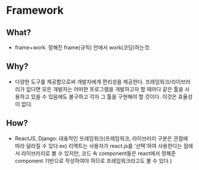 ---
---

# Framework

## What?

-   frame+work. 정해진 frame(규칙) 안에서 work(코딩)하는것.

## Why?

-   다양한 도구를 제공함으로써 개발자에게 편리성을 제공한다. 프레임워크/라이브러리가 없다면 모든 개발자는 어떠한 프로그램을 개발하고자 할 때마다 같은 툴을 사용하고 있을 수 있음에도 불구하고 각자 그 툴을 구현해야 할 것이다. 이것은 효율성이 없다.

## How?

-   ReactJS, Django: 대표적인 프레임워크(프레임워크, 라이브러리 구분은 관점에 따라 달라질 수 있다.ex) 리액트는 사용자가 react.js를 '선택'하여 사용한다는 점에서 라이브러리로 볼 수 있지만, 코드 속 component들은 react에서 정해준 component 기반으로 작성하여야 하므로 프레임워크라고도 볼 수 있다.)